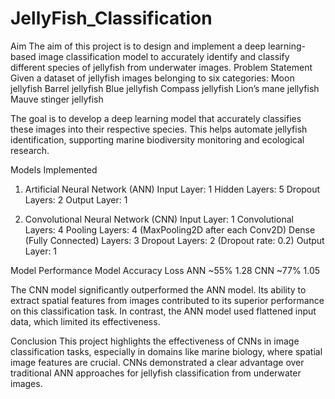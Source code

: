 # JellyFish_Classification
Aim
The aim of this project is to design and implement a deep learning-based image classification model to accurately identify and classify different species of jellyfish from underwater images.
Problem Statement
Given a dataset of jellyfish images belonging to six categories:
Moon jellyfish
Barrel jellyfish
Blue jellyfish
Compass jellyfish
Lion’s mane jellyfish
Mauve stinger jellyfish

The goal is to develop a deep learning model that accurately classifies these images into their respective species. This helps automate jellyfish identification, supporting marine biodiversity monitoring and ecological research.

Models Implemented
1. Artificial Neural Network (ANN)
Input Layer: 1
Hidden Layers: 5
Dropout Layers: 2
Output Layer: 1

2. Convolutional Neural Network (CNN)
Input Layer: 1
Convolutional Layers: 4
Pooling Layers: 4 (MaxPooling2D after each Conv2D)
Dense (Fully Connected) Layers: 3
Dropout Layers: 2 (Dropout rate: 0.2)
Output Layer: 1

Model Performance
Model	Accuracy	  Loss
ANN	  ~55%	      1.28
CNN	  ~77%	      1.05

The CNN model significantly outperformed the ANN model. Its ability to extract spatial features from images contributed to its superior performance on this classification task. In contrast, the ANN model used flattened input data, which limited its effectiveness.

Conclusion
This project highlights the effectiveness of CNNs in image classification tasks, especially in domains like marine biology, where spatial image features are crucial. CNNs demonstrated a clear advantage over traditional ANN approaches for jellyfish classification from underwater images.

